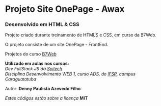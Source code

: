 # Projeto Site OnePage - Awax

### Desenvolvido em HTML & CSS

Projeto criado durante treinamento de HTMLS e CSS, em curso da B7Web.

O projeto consiste de um site OnePage - FrontEnd.

Projetos do curso [B7Web](https://b7web.com.br/)

**Utilizado em aulas nos cursos:**  
_Dev FullStack JS da [Soitech](https://www.soitech.com.br/)_  
_Disciplina Desenvolvimento WEB 1, curso ADS, do [IFSP](https://ifspcaraguatatuba.edu.br/), campus Caraguatatuba_

Autor: **Denny Paulista Azevedo Filho**

_Estes códigos estão sobre a licença_ **MIT**
